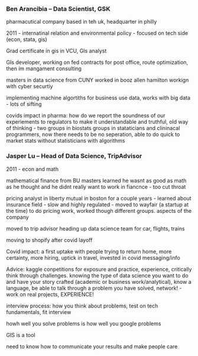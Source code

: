 ### Ben Arancibia – Data Scientist, GSK

pharmacutical company based in teh uk, headquarter in philly

2011 - internatinal relation and environmental policy - focused on tech side (econ, stata, gis)

Grad certificate in gis in VCU, GIs analyst

GIs developer, working on fed contracts for post office, route optimization, then im mangament consulting

masters in data science from CUNY
worked in booz allen hamilton workign with cyber securtiy

implementing machine algortiths for business use data, works with big data - lots of sifting

covids impact in pharma: how do we report the soundness of our experiements to regulators to make it understandable and truthful, old way of thinking - two groups in biostats groups in  stataticians and clininacal programmers, now there needs to be no seperation, able to do quick to market stats without statisticians with algorithms

### Jasper Lu – Head of Data Science, TripAdvisor
2011 - econ and math

mathematical finance from BU masters
learned he wasnt as good as math as he thought and he didnt really want to work in fiancnce - too cut throat

pricing analyst in liberty mutual in boston for a couple years - learned about insurance field - slow and highly regulated - moved to wayfair (a startup at the time) to do pricing work, worked though different groups. aspects of the company 

moved to trip advisor heading up data science team for car, flights, trains

moving to shopify after covid layoff

Covid impact: a first uptake with people trying to return home, more certainty, more hiring, uptick in travel, invested in covid messaging/info

Advice: kaggle conpetitions for exposure and practice, experience, critically think through challenges. knowing the type of data science you want to do and have your story crafted (academic or business work/analytical), know a language, be able to talk through a problem you have solved, network! - work on real projects, EXPERIENCE!

interview process: how you think about problems, test on tech fundamentals, fit interview

howh well you solve problems is how well you google problems

GIS is a tool

need to know how to communicate your results and make people care
